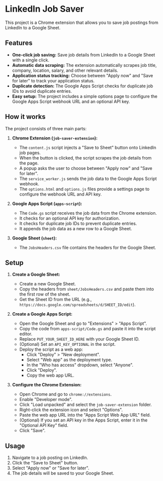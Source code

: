 # LinkedIn Job Saver

This project is a Chrome extension that allows you to save job postings from LinkedIn to a Google Sheet.

## Features

- **One-click job saving:** Save job details from LinkedIn to a Google Sheet with a single click.
- **Automatic data scraping:** The extension automatically scrapes job title, company, location, salary, and other relevant details.
- **Application status tracking:** Choose between "Apply now" and "Save for later" to track your application status.
- **Duplicate detection:** The Google Apps Script checks for duplicate job IDs to avoid duplicate entries.
- **Easy setup:** The project includes a simple options page to configure the Google Apps Script webhook URL and an optional API key.

## How it works

The project consists of three main parts:

1.  **Chrome Extension (`job-saver-extension`):**
    -   The `content.js` script injects a "Save to Sheet" button onto LinkedIn job pages.
    -   When the button is clicked, the script scrapes the job details from the page.
    -   A popup asks the user to choose between "Apply now" and "Save for later".
    -   The `service_worker.js` sends the job data to the Google Apps Script webhook.
    -   The `options.html` and `options.js` files provide a settings page to configure the webhook URL and API key.

2.  **Google Apps Script (`apps-script`):**
    -   The `Code.gs` script receives the job data from the Chrome extension.
    -   It checks for an optional API key for authorization.
    -   It checks for duplicate job IDs to prevent duplicate entries.
    -   It appends the job data as a new row to a Google Sheet.

3.  **Google Sheet (`sheet`):**
    -   The `JobsHeaders.csv` file contains the headers for the Google Sheet.

## Setup

1.  **Create a Google Sheet:**
    -   Create a new Google Sheet.
    -   Copy the headers from `sheet/JobsHeaders.csv` and paste them into the first row of the sheet.
    -   Get the Sheet ID from the URL (e.g., `https://docs.google.com/spreadsheets/d/SHEET_ID/edit`).

2.  **Create a Google Apps Script:**
    -   Open the Google Sheet and go to "Extensions" > "Apps Script".
    -   Copy the code from `apps-script/Code.gs` and paste it into the script editor.
    -   Replace `PUT_YOUR_SHEET_ID_HERE` with your Google Sheet ID.
    -   (Optional) Set an `API_KEY_OPTIONAL` in the script.
    -   Deploy the script as a web app:
        -   Click "Deploy" > "New deployment".
        -   Select "Web app" as the deployment type.
        -   In the "Who has access" dropdown, select "Anyone".
        -   Click "Deploy".
        -   Copy the web app URL.

3.  **Configure the Chrome Extension:**
    -   Open Chrome and go to `chrome://extensions`.
    -   Enable "Developer mode".
    -   Click "Load unpacked" and select the `job-saver-extension` folder.
    -   Right-click the extension icon and select "Options".
    -   Paste the web app URL into the "Apps Script Web App URL" field.
    -   (Optional) If you set an API key in the Apps Script, enter it in the "Optional API Key" field.
    -   Click "Save".

## Usage

1.  Navigate to a job posting on LinkedIn.
2.  Click the "Save to Sheet" button.
3.  Select "Apply now" or "Save for later".
4.  The job details will be saved to your Google Sheet.
